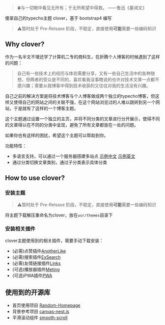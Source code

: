 > 🍀与一切眼中看见无所有；于无所希望中得救。 ——鲁迅《墓谒文》

傻翠自己的typecho主题 clover，基于 bootstrap4 编写

> ⚠️暂时处于 Pre-Relsase 阶段，不稳定，直接使用**可能**需要一些编码知识

## Why clover?

作为一名半文不理还学了计算机二专的商科生，在折腾个人博客的时候遇到了这样的问题：

> 自己有一些技术上的经历与体验需要分享，又有一些自己生活中的各种随想，但两者的受众是不同的，喜欢看我没事瞎说的也许对技术文章一点都不感兴趣；需要从我博客中得到技术收获的又往往对我的生活没有兴趣。

自己之前的解决方案是将技术博客与个人博客做成两个独立的typecho博客，但这样又使得自己的网站之间的关联不强，在这个网站浏览过的人难以跳转到另一个网站，于是就有了这样的一个博客主题。

这个主题通过设置一个独立的主页，并将不同分类的文章进行分开展示，使得不同的文章得以在不同的分类中呈现，避免了所有文章都放在一处的问题。

如果你也有这样的困扰，希望这个主题可以帮助到你。

功能特性：

* 多语言支持，可以通过一个服务器搭建多站点 [示例中文](https://idealclover.top/) [示例英文](https://en.idealclover.top/)
* 通过分类切换文章类别，通过子分类表示具体分类

## How to use clover?

### 安装主题

> ⚠️暂时处于 Pre-Relsase 阶段，不稳定，直接使用**可能**需要一些编码知识

将主题下载解压重命名为clover，放在```usr/themes```目录下

### 安装相关插件

clover主题使用到的相关插件，需要手动下载安装：
* (必需)点赞插件[AnotherLike](https://github.com/idealclover/Another-Typecho-Like-Plugin)
* (必需)搜索插件[ExSearch](https://github.com/AlanDecode/Typecho-Plugin-ExSearch)
* (必需)友情链接插件[Links](http://www.imhan.com/archives/typecho_links_20141214/)
* (可选)播放器插件[Meting](https://github.com/MoePlayer/APlayer-Typecho)
* (可选)PWA插件[PWA](https://github.com/idealclover/Typecho-PWA)

## 使用到的开源库

* 首页使用项目 [Random-Homepage](https://github.com/idealclover/Random-Homepage)
* 背景参考项目 [canvas-nest.js](https://github.com/hustcc/canvas-nest.js)
* 平滑滚动组件 [smooth-scroll](https://github.com/cferdinandi/smooth-scroll)
